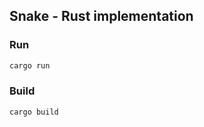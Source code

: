 ## Snake - Rust implementation

### Run

```bash
cargo run
```

### Build

```bash
cargo build
```

